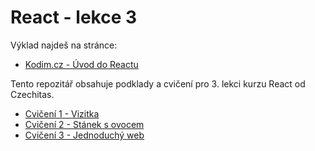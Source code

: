 # React - lekce 3

Výklad najdeš na stránce:

- [Kodim.cz - Úvod do Reactu](https://kodim.cz/czechitas/daweb/react/uvod-do-reactu)

Tento repozitář obsahuje podklady a cvičení pro 3. lekci kurzu React od Czechitas.

- [Cvičení 1 - Vizitka](./cviceni-01/README.md)
- [Cvičení 2 - Stánek s ovocem](./cviceni-02/README.md)
- [Cvičení 3 - Jednoduchý web](./cviceni-03/README.md)
